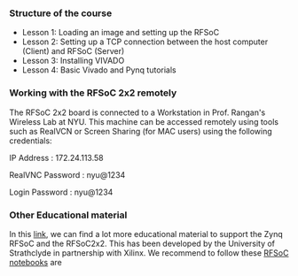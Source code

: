 ### Structure of the course

- Lesson 1: Loading an image and setting up the RFSoC
- Lesson 2: Setting up a TCP connection between the host computer (Client) and RFSoC (Server)
- Lesson 3: Installing VIVADO
- Lesson 4: Basic Vivado and Pynq tutorials

  
### Working with the RFSoC 2x2 remotely

The RFSoC 2x2 board is connected to a Workstation in Prof. Rangan's Wireless Lab at NYU. This machine can be accessed remotely using tools such as RealVCN or Screen Sharing (for MAC users) using the following credentials:
 
IP Address       : 172.24.113.58

RealVNC Password : nyu@1234

Login Password   : nyu@1234

### Other Educational material 
In this [link]([url](https://xilinx.github.io/RFSoC2x2-PYNQ/educational_resources.html)), we can find a lot more educational material to support the Zynq RFSoC and the RFSoC2x2. This has been developed by the University of Strathclyde in partnership with Xilinx. We recommend to follow these [RFSoC notebooks]([(https://github.com/strath-sdr/rfsoc_notebooks)https://github.com/strath-sdr/rfsoc_notebooks]) are 
